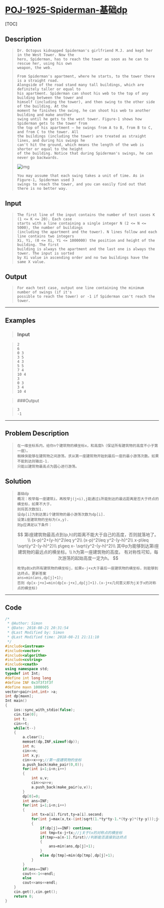 #  [POJ-1925-Spiderman-基础dp](https://vjudge.net/problem/POJ-1925)





[TOC]



## Description 

> ```
> Dr. Octopus kidnapped Spiderman's girlfriend M.J. and kept her in the West Tower. Now the 
> hero, Spiderman, has to reach the tower as soon as he can to rescue her, using his own 
> weapon, the web.
> 
> From Spiderman's apartment, where he starts, to the tower there is a straight road. 
> Alongside of the road stand many tall buildings, which are definitely taller or equal to 
> his apartment. Spiderman can shoot his web to the top of any building between the tower and 
> himself (including the tower), and then swing to the other side of the building. At the 
> moment he finishes the swing, he can shoot his web to another building and make another 
> swing until he gets to the west tower. Figure-1 shows how Spiderman gets to the tower from 
> the top of his apartment – he swings from A to B, from B to C, and from C to the tower. All
> the buildings (including the tower) are treated as straight lines, and during his swings he
> can't hit the ground, which means the length of the web is shorter or equal to the height 
> of the building. Notice that during Spiderman's swings, he can never go backwards. 
> ```
> ![img](https://odzkskevi.qnssl.com/f7201b241da5cc7b2ccc00ecc0623582?v=1534717053) 
>
> ```
> You may assume that each swing takes a unit of time. As in Figure-1, Spiderman used 3 
> swings to reach the tower, and you can easily find out that there is no better way. 
> ```

## Input

> ```
> The first line of the input contains the number of test cases K (1 <= K <= 20). Each case
> starts with a line containing a single integer N (2 <= N <= 5000), the number of buildings
> (including the apartment and the tower). N lines follow and each line contains two integers
> Xi, Yi, (0 <= Xi, Yi <= 1000000) the position and height of the building. The first
> building is always the apartment and the last one is always the tower. The input is sorted
> by Xi value in ascending order and no two buildings have the same X value. 
> ```

## Output

> ```
> For each test case, output one line containing the minimum number of swings (if it's 
> possible to reach the tower) or -1 if Spiderman can't reach the tower.
> ```

------



## Examples 

> ### Input

> ```
> 2
> 6
> 0 3
> 3 5
> 4 3
> 5 5
> 7 4
> 10 4
> 3
> 0 3
> 3 4
> 10 4
> ```

> ###Output

> ```
> 3
> -1
> ```

------



## Problem Description

> ```
> 在一维坐标系内，给你n个建筑物的横坐标x，和高度h（保证所有建筑物的高度不小于第一座）。
> 蜘蛛侠能够在建筑物之间游荡。求从第一座建筑物开始到最后一座的最小游荡次数。如果不能到达则输出-1.
> 只能以建筑物最高点为圆心进行游荡。
> ```

## Solution

> ```
> 基础dp
> 概况：枚举每一座建筑i，再枚举j(j<i),j能通过i所能到达的最远距离是否大于终点的横坐标，如果不大于，
> 则将其次数加1.
> 设dp[i]为到达第i个建筑物的最小游荡次数为dp[i].
> 设第i座建筑物的坐标为(x,y).
> 则p应满足以下条件：
> ```
> $$
> 第i座建筑物最高点到(p,h)的距离不能大于自己的高度，否则就落地了。\\
> (x-p)^2+(y-h)^2\leq y^2\\
> (x-p)^2\leq y^2-(y-h)^2\\
> x-p\leq \sqrt{y^2-(y-h)^2}\\
> p\geq x- \sqrt{y^2-(y-h)^2}\\
> 其中p为能够到达第i座建筑物的最远点的横坐标。\\
> h为第一座建筑物的高度。
> 有对称性可知，每次游荡的起始高度一定为h。
> $$
>
> ```
> 枚举p到x的所有建筑物的横坐标j，如果x-j+x大于最后一座建筑物的横坐标，则能够到达终点。更新答案
> ans=min(ans,dp[j]+1);
> 否则 dp[x-j+x]=min(dp[x-j+x],dp[j]+1).(x-j+x几何意义即为j关于x的对称点的横坐标)
> ```
>

------



## Code

```c++
/*
 * @Author: Simon 
 * @Date: 2018-08-21 20:31:54 
 * @Last Modified by: Simon
 * @Last Modified time: 2018-08-21 21:11:10
 */
#include<iostream>
#include<vector>
#include<algorithm>
#include<cstring>
#include<cmath>
using namespace std;
typedef int Int;
#define int long long
#define INF 0x3f3f3f3f
#define maxn 1000005
vector<pair<int,int> >a;
int dp[maxn];
Int main()
{
    ios::sync_with_stdio(false);
    cin.tie(0);
    int t;
    cin>>t;
    while(t--)
    {
        a.clear();
        memset(dp,INF,sizeof(dp));
        int n;
        cin>>n;
        int x,y;
        cin>>x>>y;//第一座建筑物的坐标
        a.push_back(make_pair(0,0));
        for(int i=1;i<n;i++)
        {
            int u,v;
            cin>>u>>v;
            a.push_back(make_pair(u,v));
        }
        dp[0]=0;
        int ans=INF;
        for(int i=1;i<n;i++)
        {
            int tx=a[i].first,ty=a[i].second;
            for(int j=max(x,tx-(int)sqrt(1.*ty*ty-1.*(ty-y)*(ty-y)));j<tx;j++)//枚举所有能到达第i做建筑物的横坐标
            {
                if(dp[j]==INF) continue;
                int tmp=tx-j+tx;//j关于tx的对称点的横坐标
                if(tmp>=a[n-1].first)//判断能否直接到达终点
                {
                    ans=min(ans,dp[j]+1);
                }
                else dp[tmp]=min(dp[tmp],dp[j]+1);
            }
        }
        if(ans==INF)
        cout<<-1<<endl;
        else
        cout<<ans<<endl;
    }
    cin.get(),cin.get();
    return 0;
}
```
